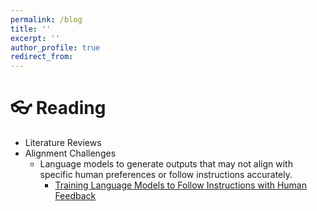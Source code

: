 ```yaml
---
permalink: /blog
title: ''
excerpt: ''
author_profile: true
redirect_from:
---
```


# 👓 Reading

- Literature Reviews
- Alignment Challenges
  - Language models to generate outputs that may not align with specific human preferences or follow instructions accurately.
    - [Training Language Models to Follow Instructions with Human Feedback](/human-preferences)
